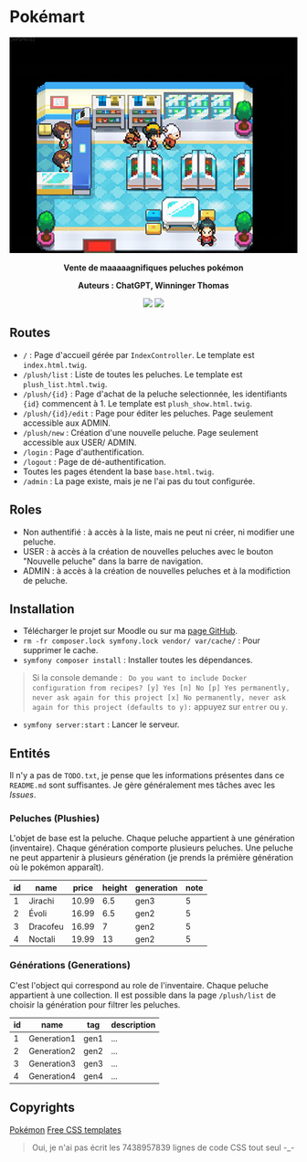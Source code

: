 # Pokémart
<p align="center">
    <img src="public/images/other/readme_pokemart.gif" alt="pokemart_gif">
</p>
<p align="center">
    <b>Vente de maaaaagnifiques peluches pokémon</b>
</p>
<p align="center">
    <b>Auteurs : ChatGPT, Winninger Thomas</b>
</p>
<p align="center">
    <a target="_blank" href="https://www.pokemoncenter.com/category/plush"><img src="https://img.shields.io/badge/pokémon-plushies-FF0000"/></a>
    <a target="_blank" href="https://github.com/Sckathach/pokemart"><img src="https://img.shields.io/badge/github-Sckathach-black"/></a>
</p>

## Routes
- `/` : Page d'accueil gérée par `IndexController`. Le template est `index.html.twig`.
- `/plush/list` : Liste de toutes les peluches. Le template est `plush_list.html.twig`.
- `/plush/{id}` : Page d'achat de la peluche selectionnée, les identifiants `{id}` commencent à 1. Le template est
`plush_show.html.twig`.
- `/plush/{id}/edit` : Page pour éditer les peluches. Page seulement accessible aux ADMIN.
- `/plush/new` : Création d'une nouvelle peluche. Page seulement accessible aux USER/ ADMIN.
- `/login` : Page d'authentification.
- `/logout` : Page de dé-authentification.
- Toutes les pages étendent la base `base.html.twig`.
- `/admin` : La page existe, mais je ne l'ai pas du tout configurée. 

## Roles
- Non authentifié : à accès à la liste, mais ne peut ni créer, ni modifier une peluche.
- USER : à accès à la création de nouvelles peluches avec le bouton "Nouvelle peluche" dans la barre de navigation. 
- ADMIN : à accès à la création de nouvelles peluches et à la modifiction de peluche. 

## Installation
- Télécharger le projet sur Moodle ou sur ma [page GitHub](https://github.com/Sckathach/pokemart).
- `rm -fr composer.lock symfony.lock vendor/ var/cache/` : Pour supprimer le cache.
- `symfony composer install` : Installer toutes les dépendances.
> Si la console demande : ``` 
Do you want to include Docker configuration from recipes?
    [y] Yes
    [n] No
    [p] Yes permanently, never ask again for this project
    [x] No permanently, never ask again for this project
    (defaults to y):
``` appuyez sur `entrer` ou `y`.
- `symfony server:start` : Lancer le serveur.

## Entités
Il n'y a pas de `TODO.txt`, je pense que les informations présentes dans ce `README.md` sont suffisantes. Je gère 
généralement mes tâches avec les *Issues*.
### Peluches (Plushies)
L'objet de base est la peluche. Chaque peluche appartient à une génération (inventaire). Chaque génération comporte
plusieurs peluches. Une peluche ne peut appartenir à plusieurs génération (je prends la prémière génération où le
pokémon apparaît).

| id | name     | price | height | generation | note |
|----|----------|-------|--------|------------|------|
| 1  | Jirachi  | 10.99 | 6.5    | gen3       | 5    |
| 2  | Évoli    | 16.99 | 6.5    | gen2       | 5    |
| 3  | Dracofeu | 16.99 | 7      | gen2       | 5    |
| 4  | Noctali  | 19.99 | 13     | gen2       | 5    |

### Générations (Generations)
C'est l'object qui correspond au role de l'inventaire. Chaque peluche appartient à une collection. Il est possible dans 
la page `/plush/list` de choisir la génération pour filtrer les peluches. 

| id | name        | tag  | description |
|----|-------------|------|-------------|
| 1  | Generation1 | gen1 | ...         | 
| 2  | Generation2 | gen2 | ...         |
| 3  | Generation3 | gen3 | ...         |
| 4  | Generation4 | gen4 | ...         | 

## Copyrights
[Pokémon](https://www.pokemoncenter.com/category/plush)
[Free CSS templates](https://www.free-css.com/)

> Oui, je n'ai pas écrit les 7438957839 lignes de code CSS tout seul -_-
